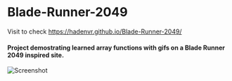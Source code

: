 # Blade-Runner-2049
Visit to check https://hadenvr.github.io/Blade-Runner-2049/
#### Project demostrating learned array functions with gifs on a Blade Runner 2049 inspired site.
![Screenshot](screen.png)
